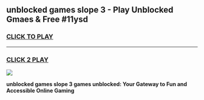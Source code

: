 
## unblocked games slope 3 - Play Unblocked Gmaes & Free #11ysd
<h3>
<a href="https://news.freeplayer.one?title=unblocked_games_slope_3&ref=03M">CLICK TO PLAY</a></h3>
<hr>

<h3>
<a href="https://news.freeplayer.one?title=unblocked_games_slope_3&ref=03M">CLICK 2 PLAY</a>
  
</h3>

<a href="https://news.freeplayer.one?title=unblocked_games_slope_3&ref=03M"><img src="https://clearcache.store/games.png"></a>


**unblocked games slope 3 games unblocked: Your Gateway to Fun and Accessible Online Gaming**
